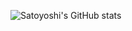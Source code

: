 ![Satoyoshi's GitHub stats](https://github-readme-stats.vercel.app/api?username=anuraghazra&show_icons=true&theme=radical&count_private=true)
